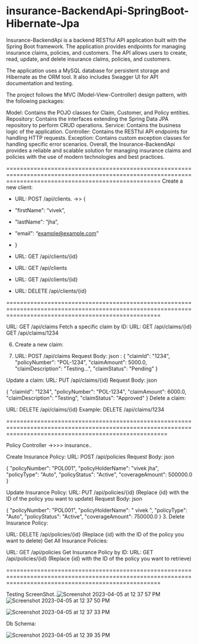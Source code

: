 # insurance-BackendApi-SpringBoot-Hibernate-Jpa
Insurance-BackendApi is a backend RESTful API application built with the Spring Boot framework. The application provides endpoints for managing insurance claims, policies, and customers. The API allows users to create, read, update, and delete insurance claims, policies, and customers.

The application uses a MySQL database for persistent storage and Hibernate as the ORM tool. It also includes Swagger UI for API documentation and testing.

The project follows the MVC (Model-View-Controller) design pattern, with the following packages:

Model: Contains the POJO classes for Claim, Customer, and Policy entities.
Repository: Contains the interfaces extending the Spring Data JPA repository to perform CRUD operations.
Service: Contains the business logic of the application.
Controller: Contains the RESTful API endpoints for handling HTTP requests.
Exception: Contains custom exception classes for handling specific error scenarios.
Overall, the Insurance-BackendApi provides a reliable and scalable solution for managing insurance claims and policies with the use of modern technologies and best practices.

=========================================================================================================================================================
Create a new client:
* URL: POST /api/clients. ->> {
*   "firstName": “vivek”,
*   "lastName": “jha”,
*   "email": “example@example.com"
* }


* URL: GET /api/clients/{id}
* URL: GET /api/clients
* URL: GET /api/clients/{id}
* URL: DELETE /api/clients/{id}

=========================================================================================================================================================


 URL: GET /api/claims
 Fetch a specific claim by ID:
 URL: GET /api/claims/{id}
 GET /api/claims/1234


6. Create a new claim:

7. URL: POST /api/claims
 Request Body:
 json : { "claimId": "1234", "policyNumber": "POL-1234", "claimAmount": 5000.0, "claimDescription": "Testing...", "claimStatus": "Pending" }

Update a claim:
 URL: PUT /api/claims/{id}
 Request Body:
json

{ "claimId": "1234", "policyNumber": "POL-1234", "claimAmount": 6000.0, "claimDescription": "Testing", "claimStatus": "Approved" }
 Delete a claim:


 URL: DELETE /api/claims/{id}
 Example: DELETE /api/claims/1234
 
 ===========================================================================================================================================================
 
 Policy Controller ->>>> insurance..



Create Insurance Policy:
URL: POST /api/policies
Request Body:
json

{ "policyNumber": "POL001", "policyHolderName": "vivek jha", "policyType": "Auto", "policyStatus": "Active", "coverageAmount": 500000.0 }

Update Insurance Policy:
URL: PUT /api/policies/{id} (Replace {id} with the ID of the policy you want to update)
 Request Body:
json

{ "policyNumber": "POL001", "policyHolderName": " vivek ", "policyType": "Auto", "policyStatus": "Active", "coverageAmount": 750000.0 }
3. Delete Insurance Policy:

URL: DELETE /api/policies/{id} (Replace {id} with the ID of the policy you want to delete)
 Get All Insurance Policies:

 URL: GET /api/policies
 Get Insurance Policy by ID:
 URL: GET /api/policies/{id} (Replace {id} with the ID of the policy you want to retrieve)


=========================================================================================================================================================
 
 Testing ScreenShot..![Screenshot 2023-04-05 at 12 37 57 PM](https://user-images.githubusercontent.com/67068290/230007274-d9d704d7-90fe-4008-a6c7-be0fc32e2757.png)
![Screenshot 2023-04-05 at 12 37 50 PM](https://user-images.githubusercontent.com/67068290/230007297-61e3572f-3d1e-4458-be3f-07c705b1f3c1.png)

 
 ![Screenshot 2023-04-05 at 12 37 33 PM](https://user-images.githubusercontent.com/67068290/230007310-fa3aa4b7-f5a3-4c23-903d-95faebcb3917.png)

 
Db Schema: 
 
![Screenshot 2023-04-05 at 12 39 35 PM](https://user-images.githubusercontent.com/67068290/230007431-3ee8f658-9075-48af-96a3-b2775e3ee533.png)

 
 

